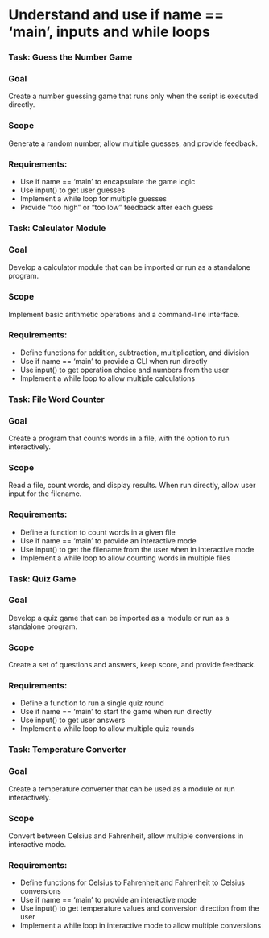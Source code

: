 # Understand and use if name == ‘main’, inputs and while loops
### Task: Guess the Number Game 
### Goal
 Create a number guessing game that runs only when the script is executed directly. 
### Scope
 Generate a random number, allow multiple guesses, and provide feedback. 
### Requirements:
- Use if name == ‘main’ to encapsulate the game logic
- Use input() to get user guesses
- Implement a while loop for multiple guesses
- Provide “too high” or “too low” feedback after each guess
### Task: Calculator Module 
### Goal
 Develop a calculator module that can be imported or run as a standalone program. 
### Scope
 Implement basic arithmetic operations and a command-line interface. 
### Requirements:

- Define functions for addition, subtraction, multiplication, and division
- Use if name == ‘main’ to provide a CLI when run directly
- Use input() to get operation choice and numbers from the user
- Implement a while loop to allow multiple calculations
### Task: File Word Counter 
### Goal
 Create a program that counts words in a file, with the option to run interactively. 
### Scope
 Read a file, count words, and display results. When run directly, allow user input for the filename. 
### Requirements:

- Define a function to count words in a given file
- Use if name == ‘main’ to provide an interactive mode
- Use input() to get the filename from the user when in interactive mode
- Implement a while loop to allow counting words in multiple files
### Task: Quiz Game 
### Goal
 Develop a quiz game that can be imported as a module or run as a standalone program. 
### Scope
 Create a set of questions and answers, keep score, and provide feedback. 
### Requirements:

- Define a function to run a single quiz round
- Use if name == ‘main’ to start the game when run directly
- Use input() to get user answers
- Implement a while loop to allow multiple quiz rounds
### Task: Temperature Converter 
### Goal
 Create a temperature converter that can be used as a module or run interactively. 
### Scope
 Convert between Celsius and Fahrenheit, allow multiple conversions in interactive mode. 
### Requirements:

- Define functions for Celsius to Fahrenheit and Fahrenheit to Celsius conversions
- Use if name == ‘main’ to provide an interactive mode
- Use input() to get temperature values and conversion direction from the user
- Implement a while loop in interactive mode to allow multiple conversions